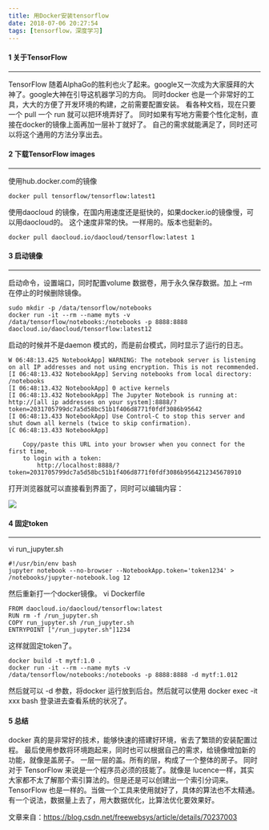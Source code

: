 ```yaml
---
title: 用Docker安装tensorflow
date: 2018-07-06 20:27:54
tags: [tensorflow，深度学习]
---
```


#### 1 关于TensorFlow

------

TensorFlow 随着AlphaGo的胜利也火了起来。google又一次成为大家膜拜的大神了。google大神在引导这机器学习的方向。 同时docker 也是一个非常好的工具，大大的方便了开发环境的构建，之前需要配置安装。 看各种文档，现在只要一个 pull 一个 run 就可以把环境弄好了。 同时如果有写地方需要个性化定制，直接在docker的镜像上面再加一层补丁就好了。 自己的需求就能满足了，同时还可以将这个通用的方法分享出去。

<!-- more--> 	

#### 2 下载TensorFlow images

------

使用hub.docker.com的镜像

```
docker pull tensorflow/tensorflow:latest1
```

使用daocloud 的镜像，在国内用速度还是挺快的，如果docker.io的镜像慢，可以用daocloud的。 
这个速度非常的快。一样用的。版本也挺新的。

```
docker pull daocloud.io/daocloud/tensorflow:latest 1
```

#### 3 启动镜像 

------

启动命令，设置端口，同时配置volume 数据卷，用于永久保存数据。加上 –rm 在停止的时候删除镜像。

```
sudo mkdir -p /data/tensorflow/notebooks
docker run -it --rm --name myts -v /data/tensorflow/notebooks:/notebooks -p 8888:8888 daocloud.io/daocloud/tensorflow:latest12
```

启动的时候并不是daemon 模式的，而是前台模式，同时显示了运行的日志。

```
W 06:48:13.425 NotebookApp] WARNING: The notebook server is listening on all IP addresses and not using encryption. This is not recommended.
[I 06:48:13.432 NotebookApp] Serving notebooks from local directory: /notebooks
[I 06:48:13.432 NotebookApp] 0 active kernels 
[I 06:48:13.432 NotebookApp] The Jupyter Notebook is running at: http://[all ip addresses on your system]:8888/?token=2031705799dc7a5d58bc51b1f406d8771f0fdf3086b95642
[I 06:48:13.433 NotebookApp] Use Control-C to stop this server and shut down all kernels (twice to skip confirmation).
[C 06:48:13.433 NotebookApp] 

    Copy/paste this URL into your browser when you connect for the first time,
    to login with a token:
        http://localhost:8888/?token=2031705799dc7a5d58bc51b1f406d8771f0fdf3086b9564212345678910
```

打开浏览器就可以直接看到界面了，同时可以编辑内容：

![](http://p5s7d12ls.bkt.clouddn.com/18-7-6/87067696.jpg)

#### 4 固定token

------

vi run_jupyter.sh

```
#!/usr/bin/env bash
jupyter notebook --no-browser --NotebookApp.token='token1234' > /notebooks/jupyter-notebook.log 12
```

然后重新打一个docker镜像。 
vi Dockerfile

```
FROM daocloud.io/daocloud/tensorflow:latest
RUN rm -f /run_jupyter.sh
COPY run_jupyter.sh /run_jupyter.sh
ENTRYPOINT ["/run_jupyter.sh"]1234
```

这样就固定token了。

```
docker build -t mytf:1.0 .
docker run -it --rm --name myts -v /data/tensorflow/notebooks:/notebooks -p 8888:8888 -d mytf:1.012
```

然后就可以 -d 参数，将docker 运行放到后台。然后就可以使用 docker exec -it xxx bash 登录进去查看系统的状况了。

#### 5 总结

docker 真的是非常好的技术，能够快速的搭建好环境，省去了繁琐的安装配置过程。 最后使用参数将环境跑起来，同时也可以根据自己的需求，给镜像增加新的功能，就像是盖房子。 一层一层的盖。所有的层，构成了一个整体的房子。 同时对于 TensorFlow 来说是一个程序员必须的技能了。就像是 lucence一样，其实大家都不太了解那个索引算法的。但是还是可以创建出一个索引分词来。 TensorFlow 也是一样的。当做一个工具来使用就好了，具体的算法也不太精通。 有一个说法，数据量上去了，用大数据优化，比算法优化要效果好。

文章来自：https://blog.csdn.net/freewebsys/article/details/70237003